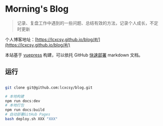 # Morning's Blog

> 记录、复盘工作中遇到的一些问题、总结有效的方法，记录个人成长，不定时更新

个人博客地址：[https://lcxcsy.github.io/blog/#/](https://lcxcsy.github.io/blog/#/)

本站基于 [vuepress](https://vuepress.vuejs.org/zh/) 构建，可以依托 GitHub [快速部署](https://vuepress.vuejs.org/zh/guide/deploy.html#github-pages) markdown 文档。

## 运行

```sh

git clone git@github.com:lcxcsy/blog.git

# 本地构建
npm run docs:dev
# 本地打包
npm run docs:build
# 自动部署GitHub Pages
bash deploy.sh XXX "XXX"
```
